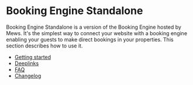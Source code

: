 # Booking Engine Standalone

Booking Engine Standalone is a version of the Booking Engine hosted by Mews.
It's the simplest way to connect your website with a booking engine enabling your guests to make direct bookings in your properties.
This section describes how to use it.

* [Getting started](getting-started.md)
* [Deeplinks](deeplinks.md)
* [FAQ](FAQ.md)
* [Changelog](changelog/README.md)
